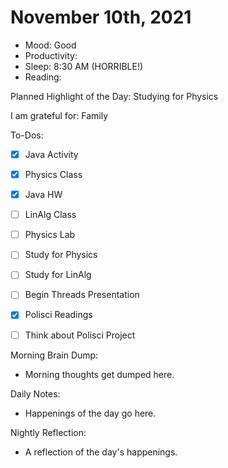 # November 10th, 2021

- Mood: Good
- Productivity: 
- Sleep: 8:30 AM (HORRIBLE!)
- Reading: 

Planned Highlight of the Day: Studying for Physics

I am grateful for: Family

To-Dos:
- [x] Java Activity
- [x] Physics Class
- [x] Java HW
- [ ] LinAlg Class
- [ ] Physics Lab
- [ ] Study for Physics
- [ ] Study for LinAlg
- [ ] Begin Threads Presentation
- [x] Polisci Readings
- [ ] Think about Polisci Project


Morning Brain Dump:
- Morning thoughts get dumped here.

Daily Notes:
- Happenings of the day go here.


Nightly Reflection: 
- A reflection of the day's happenings.





